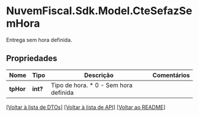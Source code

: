 # NuvemFiscal.Sdk.Model.CteSefazSemHora
Entrega sem hora definida.

## Propriedades

Nome | Tipo | Descrição | Comentários
------------ | ------------- | ------------- | -------------
**tpHor** | **int?** | Tipo de hora.  * 0 - Sem hora definida | 

[[Voltar à lista de DTOs]](../README.md#documentation-for-models) [[Voltar à lista de API]](../README.md#documentation-for-api-endpoints) [[Voltar ao README]](../README.md)

